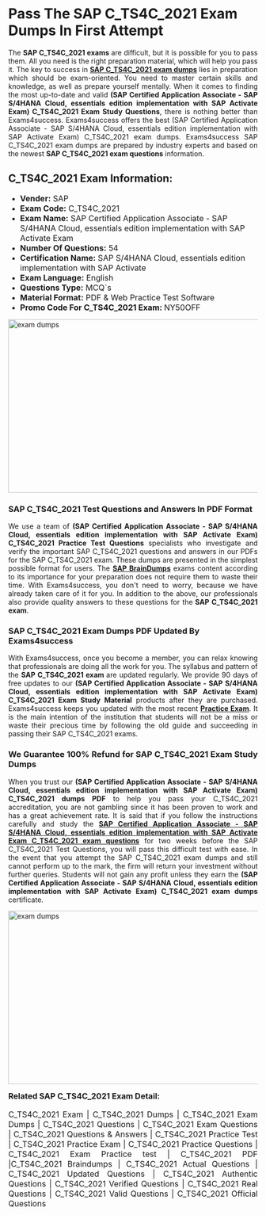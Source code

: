 <h1><strong><strong>Pass The SAP C_TS4C_2021 Exam Dumps In First Attempt</strong></strong></h1> <p style="text-align:justify">The <strong>SAP C_TS4C_2021 exams</strong> are difficult, but it is possible for you to pass them. All you need is the right preparation material, which will help you pass it. The key to success in <a href="https://www.exams4success.com/sap/c_ts4c_2021-pdf-exam-dumps"><strong>SAP C_TS4C_2021 exam dumps</strong></a> lies in preparation which should be exam-oriented. You need to master certain skills and knowledge, as well as prepare yourself mentally. When it comes to finding the most up-to-date and valid <strong>(SAP Certified Application Associate - SAP S/4HANA Cloud, essentials edition implementation with SAP Activate Exam) C_TS4C_2021 Exam Study Questions</strong>, there is nothing better than Exams4success. Exams4success offers the best (SAP Certified Application Associate - SAP S/4HANA Cloud, essentials edition implementation with SAP Activate Exam) C_TS4C_2021 exam dumps. Exams4success SAP C_TS4C_2021 exam dumps are prepared by industry experts and based on the newest <strong>SAP C_TS4C_2021 exam questions</strong> information.</p> <h2><strong><strong>C_TS4C_2021 Exam Information:</strong></strong></h2> <ul> <li><span style="font-size:16px"><strong>Vender:</strong> SAP</span></li> <li><span style="font-size:16px"><strong>Exam Code:</strong> C_TS4C_2021</span></li> <li><span style="font-size:16px"><strong>Exam Name:</strong> SAP Certified Application Associate - SAP S/4HANA Cloud, essentials edition implementation with SAP Activate Exam</span></li> <li><span style="font-size:16px"><strong>Number Of Questions:</strong> 54</span></li> <li><span style="font-size:16px"><strong>Certification Name:</strong> SAP S/4HANA Cloud, essentials edition implementation with SAP Activate</span></li> <li><span style="font-size:16px"><strong>Exam Language:</strong> English</span></li> <li><span style="font-size:16px"><strong>Questions Type:</strong> MCQ`s</span></li> <li><span style="font-size:16px"><strong>Material Format:</strong> PDF & Web Practice Test Software</span></li> <li><span style="font-size:16px"><strong>Promo Code For C_TS4C_2021 Exam: </strong>NY50OFF</span></li> </ul> <p><a href="https://www.exams4success.com/sap/c_ts4c_2021-pdf-exam-dumps" rel="no-follow"><img alt="exam dumps" src="https://www.certcollections.com/uploads/content/infrist1.png" style="height:350px; width:750px" /></a></p> <h3><strong>SAP C_TS4C_2021 Test Questions and Answers In PDF Format</strong></h3> <p style="text-align:justify">We use a team of <strong>(SAP Certified Application Associate - SAP S/4HANA Cloud, essentials edition implementation with SAP Activate Exam) C_TS4C_2021 Practice Test Questions</strong> specialists who investigate and verify the important SAP C_TS4C_2021 questions and answers in our PDFs for the SAP C_TS4C_2021 exam. These dumps are presented in the simplest possible format for users. The <a href="https://www.exams4success.com/sap-exam-dumps"><strong>SAP BrainDumps</strong></a> exams content according to its importance for your preparation does not require them to waste their time. With Exams4success, you don't need to worry, because we have already taken care of it for you. In addition to the above, our professionals also provide quality answers to these questions for the<strong> SAP C_TS4C_2021 exam</strong>.</p> <h3><strong> SAP C_TS4C_2021 Exam Dumps PDF Updated By Exams4success</strong></h3> <p style="text-align:justify">With Exams4success, once you become a member, you can relax knowing that professionals are doing all the work for you. The syllabus and pattern of the <strong>SAP C_TS4C_2021 exam </strong>are updated regularly. We provide 90 days of free updates to our <strong>(SAP Certified Application Associate - SAP S/4HANA Cloud, essentials edition implementation with SAP Activate Exam) C_TS4C_2021 Exam Study Material</strong> products after they are purchased. Exams4success keeps you updated with the most recent <a href="https://www.exams4success.com/"><strong>Practice Exam</strong></a>. It is the main intention of the institution that students will not be a miss or waste their precious time by following the old guide and succeeding in passing their SAP C_TS4C_2021 exams.</p> <h3 style="text-align:justify"><strong>We Guarantee 100% Refund for SAP C_TS4C_2021 Exam Study Dumps</strong></h3> <p style="text-align:justify">When you trust our <strong>(SAP Certified Application Associate - SAP S/4HANA Cloud, essentials edition implementation with SAP Activate Exam) C_TS4C_2021 dumps PDF</strong> to help you pass your C_TS4C_2021 accreditation, you are not gambling since it has been proven to work and has a great achievement rate. It is said that if you follow the instructions carefully and study the <a href="https://www.exams4success.com/sap/c_ts4c_2021-pdf-exam-dumps"><strong>SAP Certified Application Associate - SAP S/4HANA Cloud, essentials edition implementation with SAP Activate Exam C_TS4C_2021 exam questions</strong></a> for two weeks before the SAP C_TS4C_2021 Test Questions, you will pass this difficult test with ease. In the event that you attempt the SAP C_TS4C_2021 exam dumps and still cannot perform up to the mark, the firm will return your investment without further queries. Students will not gain any profit unless they earn the <strong>(SAP Certified Application Associate - SAP S/4HANA Cloud, essentials edition implementation with SAP Activate Exam) C_TS4C_2021 exam dumps</strong> certificate.</p> <p style="text-align:justify"><a href="https://www.exams4success.com/sap/c_ts4c_2021-pdf-exam-dumps" rel="no-follow"><img alt="exam dumps" src="https://www.certcollections.com/uploads/content/free_demo1.png" style="height:350px; width:750px" /></a></p> <p style="text-align:justify"><span style="font-size:16px"><strong>Related SAP C_TS4C_2021 Exam Detail:</strong></span><br /> <br /> <span style="font-size:16px">C_TS4C_2021 Exam | C_TS4C_2021 Dumps | C_TS4C_2021 Exam Dumps | C_TS4C_2021 Questions | C_TS4C_2021 Exam Questions | C_TS4C_2021 Questions & Answers | C_TS4C_2021 Practice Test | C_TS4C_2021 Practice Exam | C_TS4C_2021 Practice Questions | C_TS4C_2021 Exam Practice test | C_TS4C_2021 PDF |C_TS4C_2021 Braindumps | C_TS4C_2021 Actual Questions | C_TS4C_2021 Updated Questions | C_TS4C_2021 Authentic Questions | C_TS4C_2021 Verified Questions | C_TS4C_2021 Real Questions | C_TS4C_2021 Valid Questions | C_TS4C_2021 Official Questions</span></p>
